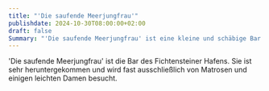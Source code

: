 ```yaml
---
title: "'Die saufende Meerjungfrau'"
publishdate: 2024-10-30T08:00:00+02:00
draft: false
Summary: "'Die saufende Meerjungfrau' ist eine kleine und schäbige Bar im Hafen von Fichtenstein."
---
```

'Die saufende Meerjungfrau' ist die Bar des Fichtensteiner Hafens. Sie ist sehr heruntergekommen und wird fast ausschließlich von Matrosen und einigen leichten Damen besucht.
